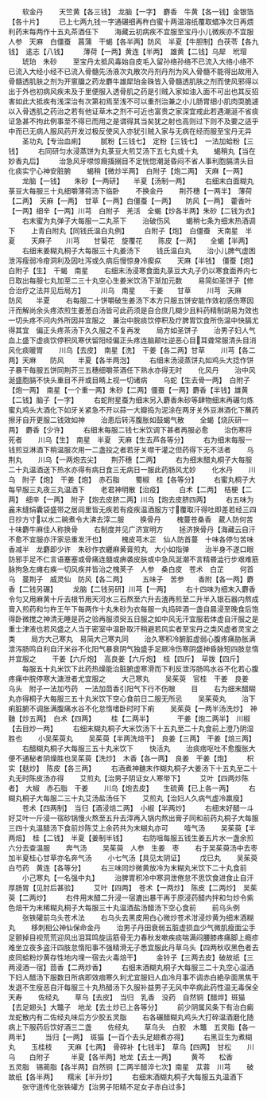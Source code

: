 <!-- { "loadSidebar": true } -->
　　软金丹
　　天竺黄【各三钱】　龙脑【一字】　麝香　牛黄【各一钱】金银箔【各十片】
　　已上七两九钱一字通碾细再杵白蜜十两温溶纸覆取蜡净次日再煨利药末每两作十五丸茶酒任下
　　海藏云初病疾不宜服至宝丹小儿微疾亦不宜服人参　天麻　白僵蚕　菖蒲　干蝎【各半两】防风　半夏【牛胆制】白茯苓【各九钱】　逺志【八钱】
　　薄荷【一两】黄连【半两】　雄黄【二钱】乌犀　玳瑁
　　琥珀　朱砂
　　至宝丹太抵风毒始自皮毛入留孙络孙络不已流入大络小络不已流入大经小经不已流入骨髓先汤液次丸散次丹剂丹剂为风入骨髓不能得出故用入骨髓透肌肤之剂为开窻牖之药龙麝牛雄犀珀金硃皆入骨髓透肌肤之剂而使风邪得以出于外也初病风疾未及于里便服入透骨肌之药是引贼入家如油入面不可出也其反招害如此大抵疾有浅深治有次第初焉至浅不可以重剂治兼之小儿肠胃细小肌肉耎脆遽以入骨透肌之药治之若有他证草木之剂不可近也富贵之家深宜戒此若遇潮涎不省痰证急甚不拘此例事至不得已而用之是谓得其当矣犹之射也高则过下则不及要之适乎中而已无病人服风药开发过极反使风入亦犹引贼入家与无病在经而服至宝丹无异
　　圣功丸【专治血痢】
　　腻粉【三钱七】　定粉【三钱七】　一法加蛤粉【三钱】
　　右同研匀水浸蒸饼为丸菉豆大煎艾汤下五七丸或十丸
　　蝎稍丸【当在妙香丸后】
　　治急风牙噤惊癎搐搦目不定恍惚潮涎昏闷不省人事利胞膈清头目化痰实宁心神安脏腑
　　蝎稍【微炒半两】　白附子【炮二两】　天麻【一两】
　　龙脑【一钱】　　朱砂【一两研】　　半夏【汤制一两】
　　右细末白面糊丸菉豆大每服三十丸细嚼薄荷汤下临卧
　　不换金丹
　　荆芥穗【一两半】　薄荷【二两】　天麻【一两】　甘草【一两】白僵蚕【一两】　　防风【一两】　藿香叶【一两】细辛【一两】川芎　白附子　羌活　全蝎【炒各半两】朱砂【二钱为衣】
　　右末蜜为丸弹子大每服一二丸茶下
　　治破伤风
　　蝎稍七条为细末热酒调下
　　上青白附丸【同钱氏温白丸例】
　　白附子【炮】　白僵蚕　天南星　半夏
　　天麻子　　川芎　　甘菊花　旋覆花
　　陈皮【一两】　　全蝎【半两】
　　右细末姜糊丸桐子大每服三十丸姜汤下
　　钱氏温白丸
　　治小儿脾气虚困泄泻瘦弱冷疳洞利及因吐泻或久病后慢惊身冷瘈疭
　　天麻【半钱】　僵蚕【炮】　白附子【生】　干蝎　南星
　　右细末汤浸寒食面丸菉豆大丸子仍以寒食面养内七日取出每服七丸加至二三十丸空心生姜米饮汤下渐加元数
　　易简如圣饼子【修合治疗之法并见后局方】
　　川乌　南星　　干姜　　甘草
　　川芎　天麻　　防风　　半夏
　　右每服二十饼嚼破生姜汤下本方只服五饼安能作效初感伤寒因汗而解尚余头疼浓煎生姜葱白汤皆可此药须是自合庶几糊少且料药精制胡易为效也一切头疼不问内外所因并宜服之　兼治中脘痰饮停积及疗脾胃饮食所伤温中快膈尤得其宜　偏正头疼茶汤下久久服之不复再发
　　局方如圣饼子
　　治男子妇人气血上盛下虚痰饮停积风寒伏留阳经偏正头疼连脑颠吐逆恶心目耳聋常服清头目消风化痰暖胃
　　川乌【去皮】　南星【洗】　干姜【各二两】甘草
　　川芎【各二两】天麻　　防风　　半夏【各半两泡】
　　右细末汤浸蒸饼丸如鸡头大捻作饼子暴干每服五饼同荆芥三五穗细嚼茶酒任下熟水亦得无时
　　化风丹
　　治中风涎盛胞膈不快头重目不开或目睛上视一切诸病
　　乌蛇【生去骨一两】　白附子【炮一两】　南星【一个重一两】朱砂【二两】僵蚕【一两】麝香【半钱】雄黄【二钱】脑子【一字】
　　右蛇附星蚕为细末另入麝香朱砂等肆物细末再碾匀炼蜜丸鸡头大酒化下如牙关紧急不开以蒜一大瓣捣为泥涂在两牙关外豆淋酒化下蘸药擦牙自开更服二钱效如神
　　治患后转泻腹胀如鼓蝎气散
　　全蝎【烧灰研一两】　麝香【少许】
　　右细末每服二钱七米饮调下甚者再服必愈
　　治伤寒将死者
　　川乌【生】　南星　半夏　天麻【生去芦各等分】
　　右为细末每服一钱煎豆淋酒下稍温服次用一二盏投之者若牙关噤干灌之但药得下无不活者
　　乌荆丸
　　川乌【一两炮去尖】　　荆芥穗【二两】
　　右为细末醋丸桐子大每服二十丸温酒送下热水亦得有病日食三无病日一服此药肠风尤妙
　　化水丹
　　川乌　附子【炮】　干姜【炮】　赤石脂
　　蜀椒　桂【各等分】
　　右蜜丸桐子大每早服三丸夜三丸温酒下
　　老君神明散【治疫】
　　白术【二两】　桔梗【二两】　细辛【一两】　附子【炮去皮脐二两】川乌【炮去皮脐四两】
　　右五味为麄末缝绢囊袋盛带之居闾里皆无疾若有疫疾温酒服方寸覆取汗得吐即差若经三四日抄方寸以水二碗煮令大沸去滓二服
　　换骨丹
　　槐蔓苍桑香　葳人防何苦　十味麝牛麻佳人称换骨
　　右制度并见广济宣明方
　　拯济换骨丹【海藏云自汗不愈不宜服亦汗家忌重发汗也】
　　槐皮芎木芷　仙人防首蔓　十味各停匀苦味香减半　龙麝即少许　朱砂作衣纒麻黄膏煎丸　大小如指弹
　　治半身不遂口眼防邪手足不仁言语蹇塞或骨痛连髓或痹袭皮肤或中急风涎潮不言精昬澁行步艰难筋脉拘急左瘫右痪一切风疾并皆治之槐荚子　人参　桑白皮　苍术　白芷
　　何首乌　蔓荆子　威灵仙　防风【各二两】
　　五味子　苦参　　香附【各一两】麝香【二钱另碾】
　　龙脑【二钱另研】川芎【一两】
　　右十四味为细末入麝香令匀又用麻黄十斤去根节用天河水三石熬至六升去渣再煎至二升半入银石器内熬成膏入煎药和匀杵王午下每两作十丸朱砂为衣每服一丸捣碎酒一盏自晨浸至晚食后饱得卧微搅之神清无睡是药之验再服须臾五日服之如中风无汗宜服若体虚自汗服之是重士津液也若风盛之人当于密室中温卧取汗稍避若风实者至宝丹之类风虚者灵宝之类
　　局方大己寒丸　易简大己寒丸同
　　治久寒积冷腑脏虚弱心腹疼痛胁胀满泄泻肠鸣自利自汗米谷不化阳气暴衰阴气独盛手足厥冷伤寒阴盛神昏脉短四肢怠惰并宜服之
　　干姜【六斤炮】　高良姜【六斤炮】　桂【四斤】　荜拨【四斤】
　　每服五十丸米饮下此药热燥能治脏腑虚寒滑而下利反泄泻肠鸣水谷不化若心腹疼痛中脘停寒大溏泄者尤宜服之
　　大己寒丸
　　吴茱萸　官桂　干姜　良姜　乌头　附子一法加芍药　一法加茴香引阳气下行不伤眼
　　目
　　右为细末醋糊丸亦得桐子大每服三五十丸米饮下空心食前日二服无所忌
　　吴茱萸丸
　　治下痢脏腑不调胀满腹痛水谷不化怠惰嗜卧时时下痢
　　吴茱萸【一两半汤洗炒】　神麯【炒五两】　白术【四两】
　　桂【二两半】　　　　干姜【炮二两半】　川椒【去目炒一两】
　　右细末糊丸桐子大米饮汤下十五丸至二十丸食前上澄乃阴湿胜也
　　小吴茱萸丸
　　吴茱萸【半两洗焙干】　良姜【三两】　干姜【焙三两】
　　右醋糊丸桐子大每服三五十丸米饮下
　　快活丸
　　治痰痞呕吐不愈腹胀大便不通秘者阴燥胜也吴茱萸【洗炒】　木香【各一两】　良姜　干姜【炮】
　　枳实【麸炒】　陈皮【各三两】
　　右酒煮神麯末作糊丸桐子大姜汤下十五丸至二十丸无时陈皮汤亦得
　　艾煎丸【治男子阴证女人寒带下】
　　艾叶【四两炒陈者】　大椒　赤石脂　干姜
　　川乌【炮去皮】　　生硫黄【已上各一两】
　　右糊丸桐子大每服二三十丸艾汤盐汤任下
　　艾煎丸【治妇人久病气虚冷羸瘦】
　　苍术【四两制】　当归【酒浸焙二两】　小椒【半两炒】
　　右细末好醋一斗好艾叶一斤浸一宿砂锅慢火熬至五升去滓再入锅内熬出膏子同和前药丸桐子大每服三四十丸温醋汤下食前炒陈艾上余药共为末糊丸亦可
　　噎气汤
　　吴茱萸【半两焙】　桂【二钱】　半夏【姜制半钱】
　　右防咀每服五钱生姜五片水一盏余煎六分去查温服
　　奔气汤
　　吴茱萸　人参　生姜　枣
　　右于吴茱萸汤中去枣加半夏桂心甘草亦名奔气汤
　　小七气汤【具见太阴证】
　　戊巳丸
　　吴茱萸　白芍药　黄连【各等分】
　　右三味同炒微黄放冷为末糊丸米饮下二十丸食前
　　小己寒丸【一名强中丸】
　　治脾胃积冷中寒洞泄倦怠不思饮食进食止自汗厚肠胃【见肘后甚验】
　　艾叶【四两】　苍术【一两炒】　陈皮【二两炒】　吴茱萸【二两炒】
　　右件用末醋二升浸一宿漉出暴干再于原浸药醋内拌和匀炒令紫色焙干为末稀糊丸桐子大每服三十丸温酒盐汤醋汤下空心食前
　　前乌头例
　　张铁礶前乌头苍术法
　　右乌头去黑皮用白心微炒苍术泔浸炒黄为细末酒糊丸
　　移刺相公神仙保命金丹
　　治男子丹田衰弱五脏虚损血少气微肌瘦面尘手足颤掉目视荒荒迎风出泪耳鸣旋运筋骨无力春秋发嗽疾痰喘满闷腰膝疼痛脚上瘾疹难坐立夜多盗汗四肢怠惰阳事不强精滑无子悉宜服此丹草乌头【四两秋収黑色者去皮同蛤粉炒黄存性地内埋一宿去火毒焙干】
　　金铃子【三两去皮】破故纸【三两浸酒一宿】茴香【二两炒香】
　　右细末酒糊丸桐子大每服三二十丸空心温酒下妇人醋汤下服数日所病即效痼寒久利尤宜服妇人血冷月事不调赤白絶孕面黑焦干发退不生瘦恶自汗每服三十丸热醋汤下久服补益男子无风中卒病此药性温无毒保全天寿
　　佐经丸
　　草乌【去皮】　当归　乳香　没药　自然铜【醋焠】斑猫【去足翅头】大鼈子　地龙【去土炒已上各等分】
　　前少阴属风条下有治白癜龙蛇散内有二佐经丸味后方少胶五灵脂
　　右各碾醋糊丸鸡头大打碎温酒磨化随病上下服药后饮好酒三二盏
　　佐经丸
　　草乌头　白胶　木鼈　五灵脂【各一两半】
　　当归【一两】　斑猫【一百个去头足翅煮亦得】
　　右黑豆生为煮糊丸
　　玉桂枝
　　天麻【七两】　骨碎补【七钱半】　草乌【四两】　甘松
　　川乌　　白附子　　　半夏【各半两】地龙【去土一两】
　　黄芩　　松香　　　　五灵脂　锡蔺脂【各半两】自然铜【二两半醋淬七次】南星　苁蓉　川芎
　　破故纸【各半两】　　糯米【半升炒】
　　右细末酒糊丸桐子大每服五丸温酒下
　　张守道传化张铁礶方【治男子阳精不足女子赤白过多】

